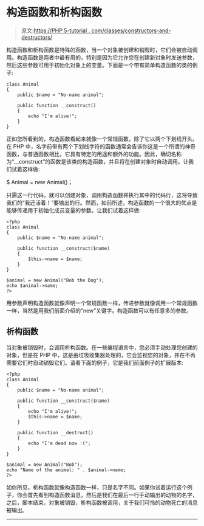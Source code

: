 # 构造函数和析构函数

> 原文:[https://PHP 5-tutorial . com/classes/constructors-and-destructors/](https://php5-tutorial.com/classes/constructors-and-destructors/)

构造函数和析构函数是特殊的函数，当一个对象被创建和销毁时，它们会被自动调用。构造函数是两者中最有用的，特别是因为它允许您在创建新对象时发送参数，然后这些参数可用于初始化对象上的变量。下面是一个带有简单构造函数的类的例子:

```
class Animal
{
    public $name = "No-name animal";

    public function __construct()
    {
        echo "I'm alive!";        
    }
}
```

正如您所看到的，构造函数看起来就像一个常规函数，除了它以两个下划线开头。在 PHP 中，名字前带有两个下划线字符的函数通常会告诉你这是一个所谓的神奇函数，与普通函数相比，它具有特定的用途和额外的功能。因此，确切名称为“__construct”的函数是该类的构造函数，并且将在创建对象时自动调用。让我们试着这样做:

$ Animal = new Animal()；

只需这一行代码，就可以创建对象，调用构造函数并执行其中的代码行，这将导致我们的“我还活着！”要输出的行。然而，如前所述，构造函数的一个很大的优点是能够传递用于初始化成员变量的参数。让我们试着这样做:

```
<?php
class Animal
{
    public $name = "No-name animal";

    public function __construct($name)
    {
        $this->name = $name;
    }
}

$animal = new Animal("Bob the Dog");
echo $animal->name;
?>
```

<input type="hidden" name="IL_IN_ARTICLE">

用参数声明构造函数就像声明一个常规函数一样，传递参数就像调用一个常规函数一样，当然是用我们前面介绍的“new”关键字。构造函数可以有任意多的参数。

## 析构函数

当对象被销毁时，会调用析构函数。在一些编程语言中，您必须手动处理您创建的对象，但是在 PHP 中，这是由垃圾收集器处理的，它会监视您的对象，并在不再需要它们时自动销毁它们。请看下面的例子，它是我们前面例子的扩展版本:

```
<?php
class Animal
{
    public $name = "No-name animal";

    public function __construct($name)
    {
        echo "I'm alive!";    
        $this->name = $name;
    }

    public function __destruct()
    {
        echo "I'm dead now :(";
    }
}

$animal = new Animal("Bob");
echo "Name of the animal: " . $animal->name;
?>
```

如你所见，析构函数就像构造函数一样，只是名字不同。如果你试着运行这个例子，你会首先看到构造函数消息，然后是我们在最后一行手动输出的动物的名字，之后，脚本结束，对象被销毁，析构函数被调用，关于我们可怜的动物死亡的消息被输出。

* * *
